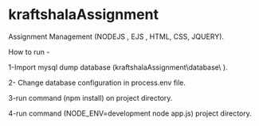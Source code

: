 # kraftshalaAssignment
Assignment Management  (NODEJS , EJS , HTML, CSS, JQUERY).


How to run -

1-Import mysql dump database (kraftshalaAssignment\database\ ).

2- Change database configuration in process.env file.

3-run command (npm install) on project directory.

4-run command (NODE_ENV=development node app.js) project directory.

